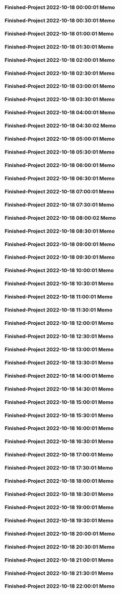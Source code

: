 ### Finished-Project 2022-10-18 00:00:01 Memo
### Finished-Project 2022-10-18 00:30:01 Memo
### Finished-Project 2022-10-18 01:00:01 Memo
### Finished-Project 2022-10-18 01:30:01 Memo
### Finished-Project 2022-10-18 02:00:01 Memo
### Finished-Project 2022-10-18 02:30:01 Memo
### Finished-Project 2022-10-18 03:00:01 Memo
### Finished-Project 2022-10-18 03:30:01 Memo
### Finished-Project 2022-10-18 04:00:01 Memo
### Finished-Project 2022-10-18 04:30:02 Memo
### Finished-Project 2022-10-18 05:00:01 Memo
### Finished-Project 2022-10-18 05:30:01 Memo
### Finished-Project 2022-10-18 06:00:01 Memo
### Finished-Project 2022-10-18 06:30:01 Memo
### Finished-Project 2022-10-18 07:00:01 Memo
### Finished-Project 2022-10-18 07:30:01 Memo
### Finished-Project 2022-10-18 08:00:02 Memo
### Finished-Project 2022-10-18 08:30:01 Memo
### Finished-Project 2022-10-18 09:00:01 Memo
### Finished-Project 2022-10-18 09:30:01 Memo
### Finished-Project 2022-10-18 10:00:01 Memo
### Finished-Project 2022-10-18 10:30:01 Memo
### Finished-Project 2022-10-18 11:00:01 Memo
### Finished-Project 2022-10-18 11:30:01 Memo
### Finished-Project 2022-10-18 12:00:01 Memo
### Finished-Project 2022-10-18 12:30:01 Memo
### Finished-Project 2022-10-18 13:00:01 Memo
### Finished-Project 2022-10-18 13:30:01 Memo
### Finished-Project 2022-10-18 14:00:01 Memo
### Finished-Project 2022-10-18 14:30:01 Memo
### Finished-Project 2022-10-18 15:00:01 Memo
### Finished-Project 2022-10-18 15:30:01 Memo
### Finished-Project 2022-10-18 16:00:01 Memo
### Finished-Project 2022-10-18 16:30:01 Memo
### Finished-Project 2022-10-18 17:00:01 Memo
### Finished-Project 2022-10-18 17:30:01 Memo
### Finished-Project 2022-10-18 18:00:01 Memo
### Finished-Project 2022-10-18 18:30:01 Memo
### Finished-Project 2022-10-18 19:00:01 Memo
### Finished-Project 2022-10-18 19:30:01 Memo
### Finished-Project 2022-10-18 20:00:01 Memo
### Finished-Project 2022-10-18 20:30:01 Memo
### Finished-Project 2022-10-18 21:00:01 Memo
### Finished-Project 2022-10-18 21:30:01 Memo
### Finished-Project 2022-10-18 22:00:01 Memo
